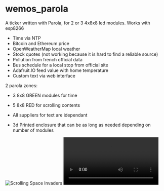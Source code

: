 # wemos_parola

A ticker written with Parola, for 2 or 3 4x8x8 led modules.
Works with esp8266

- Time via NTP
- Bitcoin and Ethereum price
- OpenWeatherMap local weather
- Stock quotes (not working because it is hard to find a reliable source)
- Pollution from french official data
- Bus schedule for a local stop from official site
- Adafruit.IO feed value with home temperature
- Custom text via web interface

2 parola zones:
- 3 8x8 GREEN modules for time
- 5 8x8 RED for scrolling contents
- All suppliers for text are idependant

- 3d Printed enclosure that can be as long as needed depending on number of modules

![Scrolling Space Invaders](images/wemos_ticker.png)
![Scrolling various information](images/wemos_ticker.mp4)
